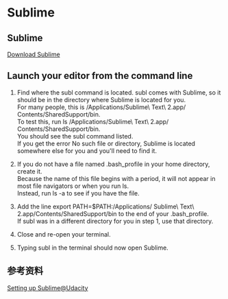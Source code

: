 # Sublime

## Sublime
[Download Sublime](http://www.sublimetext.com/2)

##  Launch your editor from the command line
1. Find where the subl command is located. 
subl comes with Sublime, 
so it should be in the directory 
where Sublime is located for you.  
For many people, 
this is /Applications/Sublime\ Text\ 2.app/
Contents/SharedSupport/bin.  
To test this, 
run ls /Applications/Sublime\ Text\ 2.app/
Contents/SharedSupport/bin.  
You should see the subl command listed.  
If you get the error No such file or directory, 
Sublime is located somewhere else for you 
and you'll need to find it.

2. If you do not have a file 
named .bash_profile in your home directory, 
create it.  
Because the name of this file begins with a period, 
it will not appear in most file navigators 
or when you run ls.  
Instead, run ls -a to see if you have the file.

3. Add the line export PATH=$PATH:/Applications/
Sublime\ Text\ 2.app/Contents/SharedSupport/bin 
to the end of your .bash_profile.  
If subl was in a different directory 
for you in step 1, use that directory.

4. Close and re-open your terminal.  
5. Typing subl in the terminal should now open Sublime.

## 参考资料
[Setting up Sublime@Udacity](https://www.udacity.com/wiki/ud775/sublime)